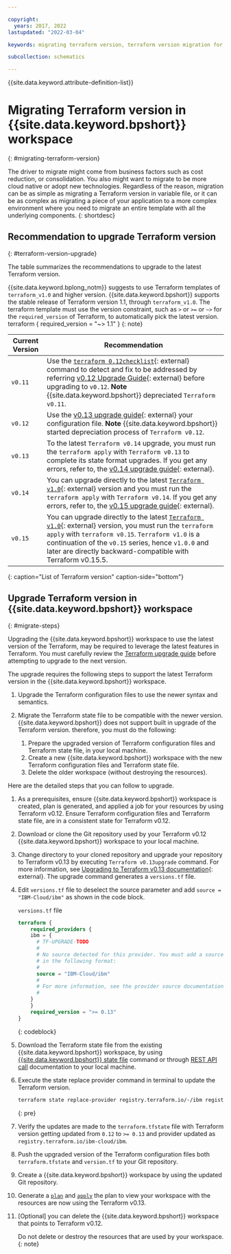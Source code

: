```yaml
---

copyright:
  years: 2017, 2022
lastupdated: "2022-03-04"

keywords: migrating terraform version, terraform version migration for schematics 

subcollection: schematics

---
```


{{site.data.keyword.attribute-definition-list}}


# Migrating Terraform version in {{site.data.keyword.bpshort}} workspace
{: #migrating-terraform-version}

The driver to migrate might come from business factors such as cost reduction, or consolidation. You also might want to migrate to be more cloud native or adopt new technologies. Regardless of the reason, migration can be as simple as migrating a Terraform version in variable file, or it can be as complex as migrating a piece of your application to a more complex environment where you need to migrate an entire template with all the underlying components.
{: shortdesc}

## Recommendation to upgrade Terraform version 
{: #terraform-version-upgrade}

The table summarizes the recommendations to upgrade to the latest Terraform version.

{{site.data.keyword.bplong_notm}} suggests to use Terraform templates of `terraform_v1.0` and higher version. {{site.data.keyword.bpshort}} supports the stable release of Terraform version 1.1, through `terraform_v1.0`. The terraform template must use the version constraint, such as `>` or `>=` or `~>` for the `required_version` of Terraform, to automatically pick the latest version.
terraform {
  required_version = "~> 1.1"
}
{: note}

|Current Version|	Recommendation|
| ---| ---|
| `v0.11` | Use the [`terraform 0.12checklist`](https://www.terraform.io/language/upgrade-guides/0-12#pre-upgrade-checklist){: external} command to detect and fix to be addressed by referring [v0.12 Upgrade Guide](https://www.terraform.io/language/upgrade-guides/0-12){: external} before upgrading to `v0.12`. **Note** {{site.data.keyword.bpshort}} depreciated `Terraform v0.11`.|
| `v0.12` | Use the [v0.13 upgrade guide](https://www.terraform.io/language/upgrade-guides/0-13){: external} your configuration file. **Note** {{site.data.keyword.bpshort}} started depreciation process of `Terraform v0.12`.|
| `v0.13` | To the latest `Terraform v0.14` upgrade, you must run the `terraform apply` with `Terraform v0.13` to complete its state format upgrades. If you get any errors, refer to, the [v0.14 upgrade guide](https://www.terraform.io/language/upgrade-guides/0-14){: external}.|
| `v0.14` | You can upgrade directly to the latest [`Terraform v1.0`](https://www.terraform.io/language/upgrade-guides/1-1){: external} version and you must run the `terraform apply` with `Terraform v0.14`. If you get any errors, refer to, the [v0.15 upgrade guide](https://www.terraform.io/language/upgrade-guides/0-15){: external}.|
| `v0.15` | You can upgrade directly to the latest [`Terraform v1.0`](https://www.terraform.io/language/upgrade-guides/1-0){: external} version, you must run the `terraform apply` with `terraform v0.15`. `Terraform v1.0` is a continuation of the `v0.15` series, hence `v1.0.0` and later are directly backward-compatible with Terraform v0.15.5.|
{: caption="List of Terraform version" caption-side="bottom"}


## Upgrade Terraform version in {{site.data.keyword.bpshort}} workspace
{: #migrate-steps}

Upgrading the {{site.data.keyword.bpshort}} workspace to use the latest version of the Terraform, may be required to leverage the latest features in Terraform. You must carefully review the [Terraform upgrade guide](https://www.terraform.io/language/upgrade-guides) before attempting to upgrade to the next version. 

The upgrade requires the following steps to support the latest Terraform version in the {{site.data.keyword.bpshort}} workspace.

1. Upgrade the Terraform configuration files to use the newer syntax and semantics.
2. Migrate the Terraform state file to be compatible with the newer version. {{site.data.keyword.bpshort}} does not support built in upgrade of the Terraform version. therefore, you must do the following:

   1. Prepare the upgraded version of Terraform configuration files and Terraform state file, in your local machine.
   2. Create a new {{site.data.keyword.bpshort}} workspace with the new Terraform configuration files and Terraform state file.
   3. Delete the older workspace (without destroying the resources).

Here are the detailed steps that you can follow to upgrade.

1. As a prerequisites, ensure {{site.data.keyword.bpshort}} workspace is created, plan is generated, and applied a job for your resources by using Terraform v0.12.  Ensure Terraform configuration files and Terraform state file, are in a consistent state for Terraform v0.12.
2. Download or clone the Git repository used by your Terraform v0.12 {{site.data.keyword.bpshort}} workspace to your local machine.
3. Change directory to your cloned repository and upgrade your repository to Terraform v0.13 by executing `Terraform v0.13upgrade` command. For more information, see [Upgrading to Terraform v0.13 documentation](https://www.terraform.io/language/upgrade-guides/0-13){: external}. The upgrade command generates a `versions.tf` file.
4. Edit `versions.tf` file to deselect the source parameter and add `source = "IBM-Cloud/ibm"` as shown in the code block.

    `versions.tf` file

    ```terraform
    terraform {
        required_providers {
        ibm = {
          # TF-UPGRADE-TODO
          #
          # No source detected for this provider. You must add a source address
          # in the following format:
          #
          source = "IBM-Cloud/ibm"
          #
          # For more information, see the provider source documentation:
          #
        }
        }
        required_version = ">= 0.13"
    } 
    ```
    {: codeblock}

5. Download the Terraform state file from the existing {{site.data.keyword.bpshort}} workspace, by using [{{site.data.keyword.bpshort}} state file](/docs/schematics?topic=schematics-schematics-cli-reference#state-list) command or through [REST API call](/apidocs/schematics/schematics#get-workspace-state) documentation to your local machine. 

6. Execute the state replace provider command in terminal to update the Terraform version.
    ```sh
    terraform state replace-provider registry.terraform.io/-/ibm registry.terraform.io/ibm-cloud/ibm.
    ```
    {: pre}

7. Verify the updates are made to the `terraform.tfstate` file with Terraform version getting updated from `0.12` to `>= 0.13` and provider updated as `registry.terraform.io/ibm-cloud/ibm`. 
8.	Push the upgraded version of the Terraform configuration files both `terraform.tfstate` and `version.tf` to your Git repository.
9.	Create a {{site.data.keyword.bpshort}} workspace by using the updated Git repository.
10. Generate a [`plan`](/docs/schematics?topic=schematics-schematics-cli-reference#schematics-plan) and [`apply`](/docs/schematics?topic=schematics-schematics-cli-reference#schematics-apply) the plan to view your workspace with the resources are now using the Terraform v0.13.
11. [Optional] you can delete the {{site.data.keyword.bpshort}} workspace that points to Terraform v0.12. 

    Do not delete or destroy the resources that are used by your workspace.
    {: note}
